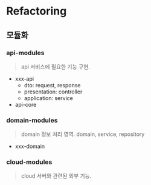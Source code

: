 # Refactoring
## 모듈화
### api-modules
> api 서비스에 필요한 기능 구현.  
- xxx-api
  - dto: request, response
  - presentation: controller
  - application: service
- api-core
 
### domain-modules
> domain 정보 처리 영역. domain, service, repository  
- xxx-domain
  
### cloud-modules
> cloud 서버와 관련된 외부 기능.